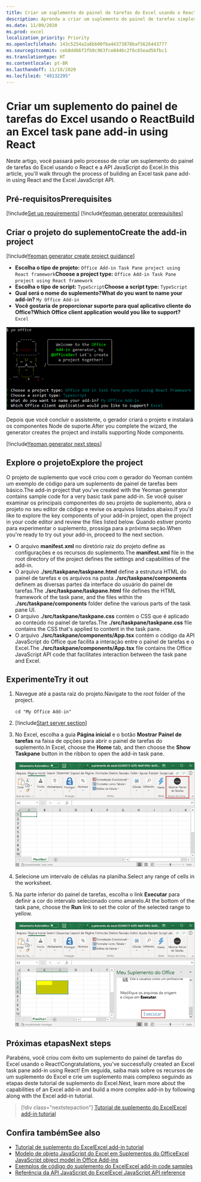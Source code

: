 ```yaml
---
title: Criar um suplemento do painel de tarefas do Excel usando o React
description: Aprenda a criar um suplemento do painel de tarefas simples do Excel usando a API do Office JS e reagir.
ms.date: 11/09/2020
ms.prod: excel
localization_priority: Priority
ms.openlocfilehash: 143c5254a2a6bb00fba44373878baf5626443777
ms.sourcegitcommit: ceb8dd66f3fb9c963fce8446c2f6c65ead56fbc1
ms.translationtype: HT
ms.contentlocale: pt-BR
ms.lasthandoff: 11/18/2020
ms.locfileid: "49132295"
---
```

# <a name="build-an-excel-task-pane-add-in-using-react"></a><span data-ttu-id="78eb1-103">Criar um suplemento do painel de tarefas do Excel usando o React</span><span class="sxs-lookup"><span data-stu-id="78eb1-103">Build an Excel task pane add-in using React</span></span>

<span data-ttu-id="78eb1-104">Neste artigo, você passará pelo processo de criar um suplemento do painel de tarefas do Excel usando o React e a API JavaScript do Excel.</span><span class="sxs-lookup"><span data-stu-id="78eb1-104">In this article, you'll walk through the process of building an Excel task pane add-in using React and the Excel JavaScript API.</span></span>

## <a name="prerequisites"></a><span data-ttu-id="78eb1-105">Pré-requisitos</span><span class="sxs-lookup"><span data-stu-id="78eb1-105">Prerequisites</span></span>

[!include[Set up requirements](../includes/set-up-dev-environment-beforehand.md)]
[!include[Yeoman generator prerequisites](../includes/quickstart-yo-prerequisites.md)]

## <a name="create-the-add-in-project"></a><span data-ttu-id="78eb1-106">Criar o projeto do suplemento</span><span class="sxs-lookup"><span data-stu-id="78eb1-106">Create the add-in project</span></span>

[!include[Yeoman generator create project guidance](../includes/yo-office-command-guidance.md)]

- <span data-ttu-id="78eb1-107">**Escolha o tipo de projeto:** `Office Add-in Task Pane project using React framework`</span><span class="sxs-lookup"><span data-stu-id="78eb1-107">**Choose a project type:** `Office Add-in Task Pane project using React framework`</span></span>
- <span data-ttu-id="78eb1-108">**Escolha o tipo de script:** `TypeScript`</span><span class="sxs-lookup"><span data-stu-id="78eb1-108">**Choose a script type:** `TypeScript`</span></span>
- <span data-ttu-id="78eb1-109">**Qual será o nome do suplemento?**</span><span class="sxs-lookup"><span data-stu-id="78eb1-109">**What do you want to name your add-in?**</span></span> `My Office Add-in`
- <span data-ttu-id="78eb1-110">**Você gostaria de proporcionar suporte para qual aplicativo cliente do Office?**</span><span class="sxs-lookup"><span data-stu-id="78eb1-110">**Which Office client application would you like to support?**</span></span> `Excel`

![Captura de tela da interface de linha de comando do gerador do suplemento do Yeoman Office, com o tipo de projeto definido para a estrutura React](../images/yo-office-excel-react-2.png)

<span data-ttu-id="78eb1-112">Depois que você concluir o assistente, o gerador criará o projeto e instalará os componentes Node de suporte.</span><span class="sxs-lookup"><span data-stu-id="78eb1-112">After you complete the wizard, the generator creates the project and installs supporting Node components.</span></span>

[!include[Yeoman generator next steps](../includes/yo-office-next-steps.md)]

## <a name="explore-the-project"></a><span data-ttu-id="78eb1-113">Explore o projeto</span><span class="sxs-lookup"><span data-stu-id="78eb1-113">Explore the project</span></span>

<span data-ttu-id="78eb1-114">O projeto de suplemento que você criou com o gerador do Yeoman contém um exemplo de código para um suplemento de painel de tarefas bem básico.</span><span class="sxs-lookup"><span data-stu-id="78eb1-114">The add-in project that you've created with the Yeoman generator contains sample code for a very basic task pane add-in.</span></span> <span data-ttu-id="78eb1-115">Se você quiser examinar os principais componentes do seu projeto de suplemento, abra o projeto no seu editor de código e revise os arquivos listados abaixo.</span><span class="sxs-lookup"><span data-stu-id="78eb1-115">If you'd like to explore the key components of your add-in project, open the project in your code editor and review the files listed below.</span></span> <span data-ttu-id="78eb1-116">Quando estiver pronto para experimentar o suplemento, prossiga para a próxima seção.</span><span class="sxs-lookup"><span data-stu-id="78eb1-116">When you're ready to try out your add-in, proceed to the next section.</span></span>

- <span data-ttu-id="78eb1-117">O arquivo **manifest.xml** no diretório raiz do projeto define as configurações e os recursos do suplemento.</span><span class="sxs-lookup"><span data-stu-id="78eb1-117">The **manifest.xml** file in the root directory of the project defines the settings and capabilities of the add-in.</span></span>
- <span data-ttu-id="78eb1-118">O arquivo **./src/taskpane/taskpane.html** define a estrutura HTML do painel de tarefas e os arquivos na pasta **./src/taskpane/components** definem as diversas partes da interface do usuário do painel de tarefas.</span><span class="sxs-lookup"><span data-stu-id="78eb1-118">The **./src/taskpane/taskpane.html** file defines the HTML framework of the task pane, and the files within the **./src/taskpane/components** folder define the various parts of the task pane UI.</span></span>
- <span data-ttu-id="78eb1-119">O arquivo **./src/taskpane/taskpane.css** contém o CSS que é aplicado ao conteúdo no painel de tarefas.</span><span class="sxs-lookup"><span data-stu-id="78eb1-119">The **./src/taskpane/taskpane.css** file contains the CSS that's applied to content in the task pane.</span></span>
- <span data-ttu-id="78eb1-120">O arquivo **./src/taskpane/components/App.tsx** contém o código da API JavaScript do Office que facilita a interação entre o painel de tarefas e o Excel.</span><span class="sxs-lookup"><span data-stu-id="78eb1-120">The **./src/taskpane/components/App.tsx** file contains the Office JavaScript API code that facilitates interaction between the task pane and Excel.</span></span>

## <a name="try-it-out"></a><span data-ttu-id="78eb1-121">Experimente</span><span class="sxs-lookup"><span data-stu-id="78eb1-121">Try it out</span></span>

1. <span data-ttu-id="78eb1-122">Navegue até a pasta raiz do projeto.</span><span class="sxs-lookup"><span data-stu-id="78eb1-122">Navigate to the root folder of the project.</span></span>

    ```command&nbsp;line
    cd "My Office Add-in"
    ```

2. [!include[Start server section](../includes/quickstart-yo-start-server-excel.md)] 

3. <span data-ttu-id="78eb1-123">No Excel, escolha a guia **Página inicial** e o botão **Mostrar Painel de tarefas** na faixa de opções para abrir o painel de tarefas do suplemento.</span><span class="sxs-lookup"><span data-stu-id="78eb1-123">In Excel, choose the **Home** tab, and then choose the **Show Taskpane** button in the ribbon to open the add-in task pane.</span></span>

    ![Captura de tela do menu página inicial do Excel, com o botão Mostrar Painel de tarefas realçado](../images/excel-quickstart-addin-3b.png)

4. <span data-ttu-id="78eb1-125">Selecione um intervalo de células na planilha.</span><span class="sxs-lookup"><span data-stu-id="78eb1-125">Select any range of cells in the worksheet.</span></span>

5. <span data-ttu-id="78eb1-126">Na parte inferior do painel de tarefas, escolha o link **Executar** para definir a cor do intervalo selecionado como amarelo.</span><span class="sxs-lookup"><span data-stu-id="78eb1-126">At the bottom of the task pane, choose the **Run** link to set the color of the selected range to yellow.</span></span>

    ![Captura de tela do Excel, com o painel de tarefas do suplemento aberto e o botão Executar realçado no painel de tarefas do suplemento](../images/excel-quickstart-addin-3c.png)

## <a name="next-steps"></a><span data-ttu-id="78eb1-128">Próximas etapas</span><span class="sxs-lookup"><span data-stu-id="78eb1-128">Next steps</span></span>

<span data-ttu-id="78eb1-129">Parabéns, você criou com êxito um suplemento do painel de tarefas do Excel usando o React!</span><span class="sxs-lookup"><span data-stu-id="78eb1-129">Congratulations, you've successfully created an Excel task pane add-in using React!</span></span> <span data-ttu-id="78eb1-130">Em seguida, saiba mais sobre os recursos de um suplemento do Excel e crie um suplemento mais complexo seguindo as etapas deste tutorial de suplemento do Excel.</span><span class="sxs-lookup"><span data-stu-id="78eb1-130">Next, learn more about the capabilities of an Excel add-in and build a more complex add-in by following along with the Excel add-in tutorial.</span></span>

> [!div class="nextstepaction"]
> [<span data-ttu-id="78eb1-131">Tutorial de suplemento do Excel</span><span class="sxs-lookup"><span data-stu-id="78eb1-131">Excel add-in tutorial</span></span>](../tutorials/excel-tutorial.md)

## <a name="see-also"></a><span data-ttu-id="78eb1-132">Confira também</span><span class="sxs-lookup"><span data-stu-id="78eb1-132">See also</span></span>

* [<span data-ttu-id="78eb1-133">Tutorial de suplemento do Excel</span><span class="sxs-lookup"><span data-stu-id="78eb1-133">Excel add-in tutorial</span></span>](../tutorials/excel-tutorial-create-table.md)
* [<span data-ttu-id="78eb1-134">Modelo de objeto JavaScript do Excel em Suplementos do Office</span><span class="sxs-lookup"><span data-stu-id="78eb1-134">Excel JavaScript object model in Office Add-ins</span></span>](../excel/excel-add-ins-core-concepts.md)
* [<span data-ttu-id="78eb1-135">Exemplos de código do suplemento do Excel</span><span class="sxs-lookup"><span data-stu-id="78eb1-135">Excel add-in code samples</span></span>](https://developer.microsoft.com/office/gallery/?filterBy=Samples,Excel)
* [<span data-ttu-id="78eb1-136">Referência da API JavaScript do Excel</span><span class="sxs-lookup"><span data-stu-id="78eb1-136">Excel JavaScript API reference</span></span>](../reference/overview/excel-add-ins-reference-overview.md)

